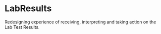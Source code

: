 # LabResults
Redesigning experience of receiving, interpreting and taking action on the Lab Test Results.
